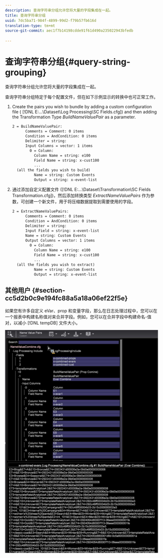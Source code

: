 ```yaml
---
description: 查询字符串分组允许您将大量的字段集成在一起。
title: 查询字符串分组
uuid: 7dc5ba71-984f-4899-99d2-f79b57fb616d
translation-type: tm+mt
source-git-commit: aec1f7b14198cdde91f61d490a235022943bfedb

---
```



# 查询字符串分组{#query-string-grouping}

查询字符串分组允许您将大量的字段集成在一起。

查询字符串分组特定于每个配置文件，但在如下示例显示的转换中也可正常工作。

1. Create the pairs you wish to bundle by adding a custom configuration file ( [!DNL E:\...\Dataset\Log Processing\SC Fields.cfg]) and then adding the Transformation Type *BuildNameValuePair* as a parameter.

   ```
   2 = BuildNameValuePair:  
         Comments = Comment: 0 items 
         Condition = AndCondition: 0 items 
         Delimiter = string:  
         Input Columns = vector: 1 items 
           0 = Column:  
             Column Name = string: e100 
             Field Name = string: x-cust100 
             ...  
     (all the fields you wish to build)
             Name = string: Custom Events 
             Output = string: x-event-list       
   ```

1. 通过添加自定义配置文件 ([!DNL E:\...\Dataset\Transformation\SC Fields Transformation.cfg])，然后添加转换类型 *ExtractNameValuePairs* 作为参数，可创建一个新文件，用于将压缩数据提取到需要使用的字段。

   ```
   2 = ExtractNameValuePairs:  
         Comments = Comment: 0 items 
         Condition = AndCondition: 0 items 
         Delimiter = string:  
         Input Field = string: x-event-list 
         Name = string: Custom Events 
         Output Columns = vector: 1 items 
           0 = Column:  
             Column Name = string: e100 
             Field Name = string: x-cust100 
             ...  
     (all the fields you wish to extract) 
             Name = string: Custom Events 
             Output = string: x-event-list   
   ```

## 其他用户 {#section-cc5d2b0c9e194fc88a5a18a06ef22f5e}

如果您有许多自定义 eVar、prop 和变量字段，那么在日志处理过程中，您可以在一个报表中构建名称值对来合并字段。例如，您可以在合并字段中构建命名-值对，以减小 [!DNL tempDB] 文件大小。

![](assets/query_string_grouping.png)
